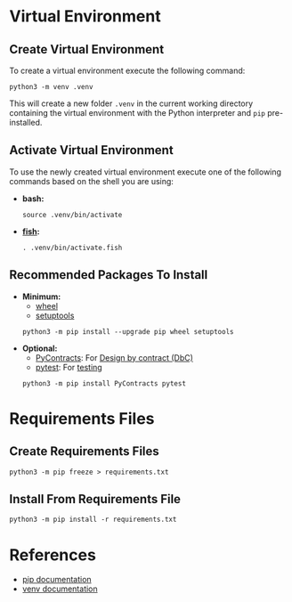 # Virtual Environment

## Create Virtual Environment
To create a virtual environment execute the following command:
```shell
python3 -m venv .venv
```
This will create a new folder `.venv` in the current working directory containing the virtual environment with the Python interpreter and `pip` pre-installed.

## Activate Virtual Environment
To use the newly created virtual environment execute one of the following commands based on the shell you are using:

* **bash:**
	```shell
	source .venv/bin/activate
	```
* [**fish**](https://fishshell.com/)**:**
	```shell
	. .venv/bin/activate.fish
	```
## Recommended Packages To Install
* **Minimum:**
	* [wheel](https://pypi.org/project/wheel/)
	* [setuptools](https://pypi.org/project/setuptools/)
    ```shell
    python3 -m pip install --upgrade pip wheel setuptools
    ```
* **Optional:**
	* [PyContracts](https://pypi.org/project/PyContracts/): For [Design by contract (DbC)](https://en.wikipedia.org/wiki/Design_by_contract)
	* [pytest](https://pypi.org/project/pytest/): For [testing](https://en.wikipedia.org/wiki/Software_testing)
    ```shell
    python3 -m pip install PyContracts pytest
    ```


# Requirements Files

## Create Requirements Files
```shell
python3 -m pip freeze > requirements.txt
```

## Install From Requirements File
```shell
python3 -m pip install -r requirements.txt
```

# References
* [pip documentation](https://pip.pypa.io/en/stable/reference/pip_install/#options)
* [venv documentation](https://docs.python.org/3/library/venv.html)
